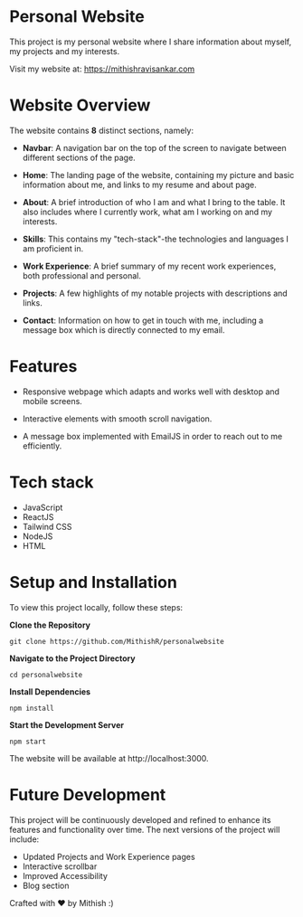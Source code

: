 # Personal Website

This project is my personal website where I share information about myself, my projects and my interests. 

Visit my website at: https://mithishravisankar.com

# Website Overview

The website contains **8** distinct sections, namely:

- **Navbar**: A navigation bar on the top of the screen to navigate between different sections of the page.

- **Home**: The landing page of the website, containing my picture and basic information about me, and links to my resume and about page.

- **About**: A brief introduction of who I am and what I bring to the table. It also includes where I currently work, what am I working on and my interests. 

- **Skills**: This contains my "tech-stack"-the technologies and languages I am proficient in.

- **Work Experience**: A brief summary of my recent work experiences, both professional and personal.

- **Projects**: A few highlights of my notable projects with descriptions and links.

- **Contact**: Information on how to get in touch with me, including a message box which is directly connected to my email.

# Features
- Responsive webpage which adapts and works well with desktop and mobile screens.

- Interactive elements with smooth scroll navigation.

- A message box implemented with EmailJS in order to reach out to me efficiently. 

# Tech stack
- JavaScript
- ReactJS
- Tailwind CSS
- NodeJS
- HTML

# Setup and Installation 

To view this project locally, follow these steps:

**Clone the Repository**

```git clone https://github.com/MithishR/personalwebsite```

**Navigate to the Project Directory**

```cd personalwebsite```

**Install Dependencies**

```npm install```

**Start the Development Server**

```npm start```

The website will be available at http://localhost:3000.

# Future Development

This project will be continuously developed and refined to enhance its features and functionality over time. The next versions of the project will include:
- Updated Projects and Work Experience pages
- Interactive scrollbar
- Improved Accessibility
- Blog section



Crafted with ❤️ by Mithish :)